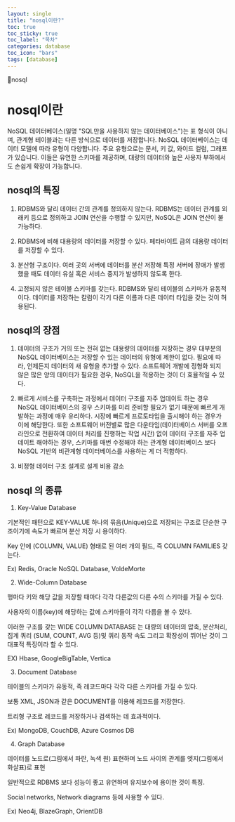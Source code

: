 ```yaml
---
layout: single
title: "nosql이란?"
toc: true
toc_sticky: true
toc_label: "목차"
categories: database
toc_icon: "bars"
tags: [database]
---
```


📘nosql

# nosql이란

NoSQL 데이터베이스(일명 "SQL만을 사용하지 않는 데이터베이스")는 표 형식이 아니며, 관계형 테이블과는 다른 방식으로 데이터를 저장합니다. NoSQL 데이터베이스는 데이터 모델에 따라 유형이 다양합니다. 주요 유형으로는 문서, 키 값, 와이드 컬럼, 그래프가 있습니다. 이들은 유연한 스키마를 제공하며, 대량의 데이터와 높은 사용자 부하에서도 손쉽게 확장이 가능합니다.

## nosql의 특징
1. RDBMS와 달리 데이터 간의 관계를 정의하지 않는다.
RDBMS는 데이터 관계를 외래키 등으로 정의하고 JOIN 연산을 수행할 수 있지만, NoSQL은 JOIN 연산이 불가능하다.

2. RDBMS에 비해 대용량의 데이터를 저장할 수 있다.
페타바이트 급의 대용량 데이터를 저장할 수 있다.

3. 분산형 구조이다.
여러 곳의 서버에 데이터를 분산 저장해 특정 서버에 장애가 발생했을 때도 데이터 유실 혹은 서비스 중지가 발생하지 않도록 한다.

4. 고정되지 않은 테이블 스키마를 갖는다.
RDBMS와 달리 테이블의 스키마가 유동적이다. 데이터를 저장하는 칼럼이 각기 다른 이름과 다른 데이터 타입을 갖는 것이 허용된다.

## nosql의 장점 
1. 데이터의 구조가 거의 또는 전혀 없는 대용량의 데이터를 저장하는 경우
대부분의 NoSQL 데이터베이스는 저장할 수 있는 데이터의 유형에 제한이 없다.
필요에 따라, 언제든지 데이터의 새 유형을 추가할 수 있다.
소프트웨어 개발에 정형화 되지 않은 많은 양의 데이터가 필요한 경우, NoSQL을 적용하는 것이 더 효율적일 수 있다.

2. 빠르게 서비스를 구축하는 과정에서 데이터 구조를 자주 업데이트 하는 경우
NoSQL 데이터베이스의 경우 스키마를 미리 준비할 필요가 없기 때문에 빠르게 개발하는 과정에 매우 유리하다.
시장에 빠르게 프로토타입을 출시해야 하는 경우가 이에 해당한다.
또한 소프트웨어 버전별로 많은 다운타임(데이터베이스 서버를 오프라인으로 전환하여 데이터 처리를 진행하는 작업 시간) 없이 데이터 구조를 자주 업데이트 해야하는 경우, 스키마를 매번 수정해야 하는 관계형 데이터베이스 보다 NoSQL 기반의 비관계형 데이터베이스를 사용하는 게 더 적합하다.

3. 비정형 데이터 구조 설계로 설계 비용 감소

## nosql 의 종류

1. Key-Value Database

기본적인 패턴으로 KEY-VALUE 하나의 묶음(Unique)으로 저장되는 구조로 단순한 구조이기에 속도가 빠르며 분산 저장 시 용이하다.

Key 안에 (COLUMN, VALUE) 형태로 된 여러 개의 필드, 즉 COLUMN FAMILIES 갖는다.

Ex) Redis, Oracle NoSQL Database, VoldeMorte

2. Wide-Column Database

행마다 키와 해당 값을 저장할 때마다 각각 다른값의 다른 수의 스키마를 가질 수 있다.

사용자의 이름(key)에 해당하는 값에 스키마들이 각각 다름을 볼 수 있다.

이러한 구조를 갖는 WIDE COLUMN DATABASE 는 대량의 데이터의 압축, 분산처리, 집계 쿼리 (SUM, COUNT, AVG 등)및 쿼리 동작 속도 그리고 확장성이 뛰어난 것이 그 대표적 특징이라 할 수 있다.

EX) Hbase, GoogleBigTable, Vertica

3. Document Database

테이블의 스키마가 유동적, 즉 레코드마다 각각 다른 스키마를 가질 수 있다.

보통 XML, JSON과 같은 DOCUMENT를 이용해 레코드를 저장한다.

트리형 구조로 레코드를 저장하거나 검색하는 데 효과적이다.

Ex) MongoDB, CouchDB, Azure Cosmos DB

4. Graph Database

데이터를 노드로(그림에서 파란, 녹색 원) 표현하며 노드 사이의 관계를 엣지(그림에서 화살표)로 표현

일반적으로 RDBMS 보다 성능이 좋고 유연하며 유지보수에 용이한 것이 특징.

Social networks, Network diagrams 등에 사용할 수 있다.


Ex) Neo4j, BlazeGraph, OrientDB